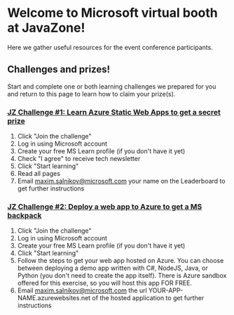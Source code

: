 # Welcome to Microsoft virtual booth at JavaZone!

Here we gather useful resources for the event conference participants.

## Challenges and prizes!

Start and complete one or both learning challenges we prepared for you and return to this page to learn how to claim your prize(s).

### [JZ Challenge #1: Learn Azure Static Web Apps to get a secret prize](https://docs.microsoft.com/en-us/learn/challenges?ocid=aid3040683&id=34f240f3-566f-424c-82fe-01672466d00f)

1. Click "Join the challenge" 
2. Log in using Microsoft account
3. Create your free MS Learn profile (if you don't have it yet)
4. Check "I agree" to receive tech newsletter
5. Click "Start learning"
6. Read all pages 
7. Email [maxim.salnikov@microsoft.com](mailto:maxim.salnikov@microsoft.com) your name on the Leaderboard to get further instructions

### [JZ Challenge #2: Deploy a web app to Azure to get a MS backpack](https://docs.microsoft.com/en-us/learn/challenges?ocid=aid3040683&id=2e7537da-637b-4027-bc92-cb30b94acb6a)

1. Click "Join the challenge"
2. Log in using Microsoft account
3. Create your free MS Learn profile (if you don't have it yet)
4. Click "Start learning"
5. Follow the steps to get your web app hosted on Azure. You can choose between deploying a demo app written with C#, NodeJS, Java, or Python (you don't need to create the app itself). There is Azure sandbox offered for this exercise, so you will host this app FOR FREE.
6. Email [maxim.salnikov@microsoft.com](mailto:maxim.salnikov@microsoft.com) the url YOUR-APP-NAME.azurewebsites.net of the hosted application to get further instructions
